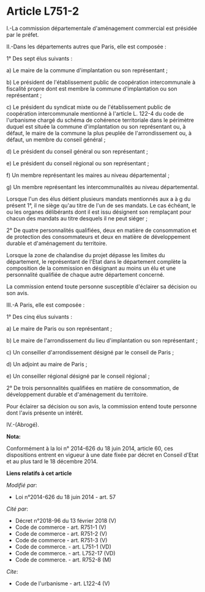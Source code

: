# Article L751-2

I.-La commission départementale d'aménagement commercial est présidée par le préfet. 

II.-Dans les départements autres que Paris, elle est composée : 

1° Des sept élus suivants : 

a) Le maire de la commune d'implantation ou son représentant ; 

b) Le président de l'établissement public de coopération intercommunale à fiscalité propre dont est membre la commune
d'implantation ou son représentant ; 

c) Le président du syndicat mixte ou de l'établissement public de coopération intercommunale mentionné à l'article L. 122-4
du code de l'urbanisme chargé du schéma de cohérence territoriale dans le périmètre duquel est située la commune
d'implantation ou son représentant ou, à défaut, le maire de la commune la plus peuplée de l'arrondissement ou, à défaut, un
membre du conseil général ; 

d) Le président du conseil général ou son représentant ; 

e) Le président du conseil régional ou son représentant ; 

f) Un membre représentant les maires au niveau départemental ; 

g) Un membre représentant les intercommunalités au niveau départemental. 

Lorsque l'un des élus détient plusieurs mandats mentionnés aux a à g du présent 1°, il ne siège qu'au titre de l'un de ses
mandats. Le cas échéant, le ou les organes délibérants dont il est issu désignent son remplaçant pour chacun des mandats au
titre desquels il ne peut siéger ; 

2° De quatre personnalités qualifiées, deux en matière de consommation et de protection des consommateurs et deux en matière
de développement durable et d'aménagement du territoire. 

Lorsque la zone de chalandise du projet dépasse les limites du département, le représentant de l'Etat dans le département
complète la composition de la commission en désignant au moins un élu et une personnalité qualifiée de chaque autre
département concerné. 

La commission entend toute personne susceptible d'éclairer sa décision ou son avis. 

III.-A Paris, elle est composée : 

1° Des cinq élus suivants : 

a) Le maire de Paris ou son représentant ; 

b) Le maire de l'arrondissement du lieu d'implantation ou son représentant ; 

c) Un conseiller d'arrondissement désigné par le conseil de Paris ; 

d) Un adjoint au maire de Paris ; 

e) Un conseiller régional désigné par le conseil régional ; 

2° De trois personnalités qualifiées en matière de consommation, de développement durable et d'aménagement du territoire. 

Pour éclairer sa décision ou son avis, la commission entend toute personne dont l'avis présente un intérêt. 

IV.-(Abrogé).

**Nota:**

Conformément à la loi n° 2014-626 du 18 juin 2014, article 60, ces dispositions entrent en vigueur à une date fixée par
décret en Conseil d'Etat et au plus tard le 18 décembre 2014.

**Liens relatifs à cet article**

_Modifié par_:

  - Loi n°2014-626 du 18 juin 2014 - art. 57

_Cité par_:

  - Décret n°2018-96 du 13 février 2018 (V)
  - Code de commerce - art. R751-1 (V)
  - Code de commerce - art. R751-2 (V)
  - Code de commerce - art. R751-3 (V)
  - Code de commerce. - art. L751-1 (VD)
  - Code de commerce. - art. L752-17 (VD)
  - Code de commerce. - art. R752-8 (M)

_Cite_:

  - Code de l'urbanisme - art. L122-4 (V)
